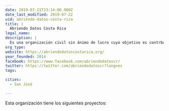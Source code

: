 ```yaml
---
date: 2019-07-21T23:14:06.000Z
date_last_modified: 2019-07-22
uid: abriendo-datos-costa-rica
title: |
  Abriendo Datos Costa Rica
legal_name: 
description: |
  Es una organización civil sin ánimo de lucro cuyo objetivo es contrbuir a fomentar la cultura de datos abiertos mediante la capacitación, el desarrollo de proyectos y apoyando el acceso a la información pública para el ejercicio de la ciudadanía.
org_type: 
website: https://abriendodatoscostarica.org/
year_founded: 2014
facebook: https://www.facebook.com/abriendodatoscr/
twitter: https://twitter.com/abriendodatoscr?lang=es
tags:

cities: 
  - San José

---
```


Esta organización tiene los siguientes proyectos:


